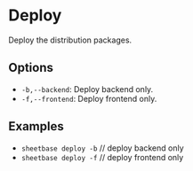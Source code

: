 # Deploy

Deploy the distribution packages.

## Options

- `-b,--backend`: Deploy backend only.
- `-f,--frontend`: Deploy frontend only.

## Examples

- `sheetbase deploy -b` // deploy backend only
- `sheetbase deploy -f` // deploy frontend only